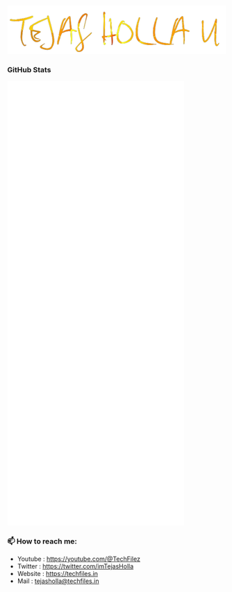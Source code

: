 <p align="center"><img src="https://raw.githubusercontent.com/tejasholla/tejasholla/main/tejas-600px.png" /></p>

### GitHub Stats

<p align="left"><img src="https://raw.githubusercontent.com/tejasholla/tejasholla/main/github-metrics.svg" /></p>

### 📫 How to reach me:

- Youtube : <https://youtube.com/@TechFilez>
- Twitter : <https://twitter.com/imTejasHolla>
- Website : <https://techfiles.in>
- Mail : <tejasholla@techfiles.in>
